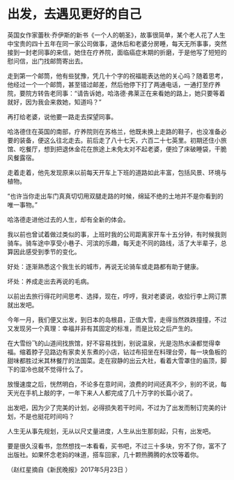 # 出发，去遇见更好的自己

英国女作家蕾秋·乔伊斯的新书《一个人的朝圣》，故事很简单，某个老人花了人生中宝贵的四十五年在同一家公司做事，退休后和老婆分房睡，每天无所事事，突然接到一封老同事的来信，她住在疗养院，面临癌症末期的折磨，于是他写了短短的慰问信，出门找邮筒寄出去。 

走到第一个邮筒，他有些犹豫，凭几十个字的祝福能表达他的关心吗？随着思考，他经过一个一个邮筒，甚至错过邮差，然后他停下打了两通电话，一通打至疗养院，要院方转告老同事：“请告诉她，哈洛德·弗莱正在来看她的路上，她只要等着就好，因为我会来救她，知道吗？” 

再打给老婆，说他要一路走去探望同事。 

哈洛德住在英国的南部，疗养院则在苏格兰，他既未换上走路的鞋子，也没准备必要的装备，便这么往北走去。前后走了八十七天，六百二十七英里。初期还住小旅馆、吃餐厅，想到把退休金花在旅途上未免太对不起老婆，便捡了床破睡袋，干脆风餐露宿。 

走着走着，他先发现原来以前每天开车上下班的道路如此丰富，包括风景、环境与植物。 

“也许当你走出车门真真切切用双腿走路的时候，绵延不绝的土地并不是你看到的唯一事物。” 

哈洛德走进他过去的人生，却有全新的体会。 

我以前也曾试着做过类似的事，上班时我的公司距离家开车十五分钟，有时候我则骑车。骑车途中享受小巷子、河滨的乐趣，每天走不同的路线，活了大半辈子，总算因此感受到季节的变化。 

好处：逐渐熟悉这个我生长的城市，再说无论骑车或走路都有助于健康。 

坏处：养成走出去再说的毛病。 

以前出去旅行得花时间思考、选择，现在，哼哼，我对老婆说，收拾行李上网订票就出发吧。 

今年一月，我们便又出发，到日本的岛根县，正值大雪，走得当然跌跌撞撞，不过又发现另一个真理：幸福并非有其固定的标准，而是比较之后产生的。 

在大雪纷飞的山道间找旅馆，好不容易找到，别说温泉，光是泡热水澡都觉得幸福。缩着脖子见路边有家卖关东煮的小店，钻过布招坐在料理台旁，每一块鱼板的甜味都胜过米其林餐厅的法国菜。走在寂静的出云大社，看着大雪罩住的庙顶，脚下的湿冷也就不觉得什么了。 

放慢速度之后，恍然明白，不论多在意时间，浪费的时间还真不少，别的不说，每天光在手机上敲的字，一年下来人人都完成了几十万字的长篇小说了。 

出发吧，因为少了完美的计划，必得损失若干时间，不过为了出发而制订完美的计划，不是也挺花时间吗？ 

人生无从事先规划，无从以尺丈量进度，人生从出生那刻起，只有，出发吧。 

要是很久沒看书，忽然想找一本看看，买书吧，不过三十多块，穷不了你，富不了出版社。如果怀念老妈的味道，搭车回家，几十颗热腾腾的水饺等着你。 

（赵红星摘自《新民晚报》2017年5月23日 ）